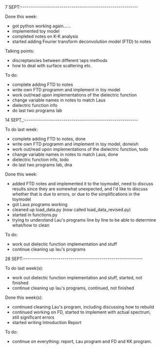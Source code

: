 7 SEPT:------------------------------------------------------------


Done this week:
- got python working again......
- implemented toy model
- completed notes on K-K analysis
- started adding Fourier transform deconvolution model (FTD) to notes


Talking points:
- discreptancies between different \eps methods
- how to deal with surface scattering etc.

To do:
- complete adding FTD to notes
- write own FTD programm and implement in toy model
- work out/read upon implementations of the dielectric function
- change variable names in notes to match Laus
- dielectric function info
- do last two programs lab



14 SEPT_:----------------------------------------------------------

To do last week:
- complete adding FTD to notes, done
- write own FTD programm and implement in toy model, doneish
- work out/read upon implementations of the dielectric function, todo
- change variable names in notes to match Laus, done
- dielectric function info, todo
- do last two programs lab, dna

Done this week:
- added FTD notes and implemented it to the toymodel, need to discuss results since they are somewhat unexpected, and I'd like to discuss whether that is due to errors, or due to the simplifications in the toymodel
- got Laus programs working
- cleaned up load_data.py (now called load_data_revised.py)
- started in functions.py
- trying to understand Lau's programs line by line to be able to determine what/how to clean

To do:
- work out dielectic function implementation and stuff
- continue cleaning up lau's programs

28 SEPT:-------------------------------------------------------------

To do last week(s):
- work out dielectic function implementation and stuff, started, not finished
- continue cleaning up lau's programs, continued, not finished

Done this week(s):
- continued cleaning Lau's program, including discussing how to rebuild
- continued working on FD, started to implement with actual spectrum, still significant errors
- started writing Introduction Report

To do:
- continue on everything: report, Lau program and FD and KK program.





